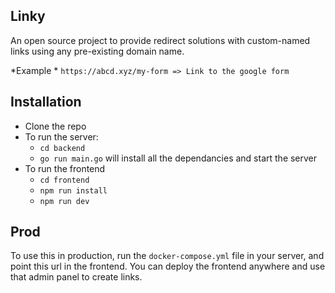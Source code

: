 ## Linky

An open source project to provide redirect solutions with custom-named links using any pre-existing domain name.

*Example * `https://abcd.xyz/my-form => Link to the google form`

## Installation

- Clone the repo
- To run the server:
  - `cd backend`
  - `go run main.go` will install all the dependancies and start the server
- To run the frontend
  - `cd frontend`
  - `npm run install`
  - `npm run dev`

 ## Prod

 To use this in production, run the `docker-compose.yml` file in your server, and point this url in the frontend.
 You can deploy the frontend anywhere and use that admin panel to create links.
